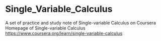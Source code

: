 # Single_Variable_Calculus
A set of practice and study note of Single-variable Calculus on Coursera 
Homepage of Single-variable Calculus https://www.coursera.org/learn/single-variable-calculus
